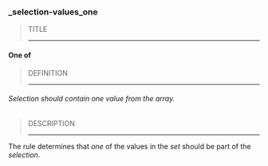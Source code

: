 ### _selection-values_one



> TITLE
> 
> ------

#### One of



> DEFINITION
> 
> ------

###### Selection should contain one value from the array.



> DESCRIPTION
> 
> ------

The rule determines that *one* of the values in the *set* should be part of the *selection*.